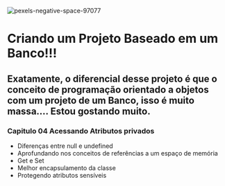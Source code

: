 ![pexels-negative-space-97077](/home/pcestudo/Downloads/pexels-negative-space-97077.jpg)

# Criando um Projeto Baseado em um Banco!!!

## Exatamente, o diferencial desse projeto é que o conceito de programação orientado a objetos com um projeto de um Banco, isso é muito massa.... Estou gostando muito.



### Capitulo 04 Acessando Atributos privados 

- Diferenças entre null e undefined
- Aprofundando nos conceitos de referências a um espaço de memória
- Get e Set
- Melhor encapsulamento da classe
- Protegendo atributos sensíveis